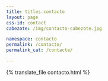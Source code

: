 ```yaml
---
title: titles.contacto
layout: page
css-id: contact
cabezote: /img/contacto-cabezote.jpg

namespace: contacto
permalink: /contacto/
permalink_cat: /contacte/

---
```

{% translate_file contacto.html %}
